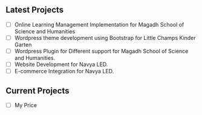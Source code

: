 ## Latest Projects

 - [ ] Online Learning Management Implementation for Magadh School of Science and Humanities
 - [ ] Wordpress theme development using Bootstrap for Little Champs Kinder Garten
 - [ ] Wordpress Plugin for Different support for Magadh School of Science and Humanities.
 - [ ] Website Development for Navya LED.
 - [ ] E-commerce Integration for Navya LED.
 ## Current Projects
 
 - [ ] My Price
